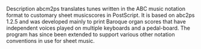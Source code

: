 Description
abcm2ps translates tunes written in the ABC music notation format to customary sheet musicscores in PostScript. It is based on abc2ps 1.2.5 and was developed mainly to print Baroque organ scores that have independent voices played on multiple keyboards and a pedal-board. The program has since been extended to support various other notation conventions in use for sheet music.
